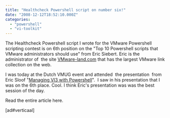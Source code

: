 ```yaml
---
title: "Healthcheck Powershell script on number six!"
date: "2008-12-12T18:52:10.000Z"
categories: 
  - "powershell"
  - "vi-toolkit"
---
```


The Healthcheck Powershell script I wrote for the VMware Powershell scripting contest is on 6th position on the "Top 10 Powershell scripts that VMware administrators should use" from Eric Siebert. Eric is the administrator of  the site [VMware-land.com](http://vmware-land.com/) that has the largest VMware link collection on the web.

I was today at the Dutch VMUG event and attended  the presentation  from Eric Sloof "[Managing VI3 with Powershell](http://www.ntpro.nl/blog/archives/804-Eric-Sloof-presented-Managing-VI3-with-PowerShell-at-Dutch-VMUG.html)".  I saw in his presentation that I was on the 6th place. Cool. I think Eric's presentation was was the best session of the day.

Read the entire article here.

\[ad#verticaal\]
